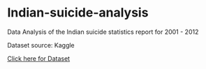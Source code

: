 # Indian-suicide-analysis
Data Analysis of the Indian suicide statistics report for 2001 - 2012

Dataset source: Kaggle

[Click here for Dataset](https://www.kaggle.com/tanishq18/india-suicide-statistics-201112/)
